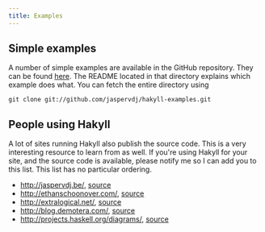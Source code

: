 ```yaml
---
title: Examples
---
```


## Simple examples

A number of simple examples are available in the GitHub repository. They can be
found [here](https://github.com/jaspervdj/hakyll-examples). The README located
in that directory explains which example does what. You can fetch the entire
directory using

    git clone git://github.com/jaspervdj/hakyll-examples.git

## People using Hakyll

A lot of sites running Hakyll also publish the source code. This is a very
interesting resource to learn from as well. If you're using Hakyll for your
site, and the source code is available, please notify me so I can add you to
this list. This list has no particular ordering.

- <http://jaspervdj.be/>,
  [source](https://github.com/jaspervdj/jaspervdj)
- <http://ethanschoonover.com/>,
  [source](https://github.com/altercation/ethanschoonover.com)
- <http://extralogical.net/>,
  [source](https://github.com/beastaugh/extralogical.net)
- <http://blog.demotera.com/>,
  [source](https://bitbucket.org/paul_r/blog-de-demotera)
- <http://projects.haskell.org/diagrams/>,
  [source](http://patch-tag.com/r/byorgey/diagrams-doc/snapshot/current/content/pretty/web/)
